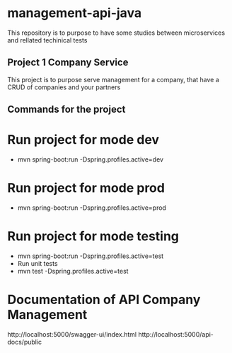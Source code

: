 # management-api-java
This repository is to purpose to have some studies between microservices and rellated techinical tests

## Project 1 Company Service
This project is to purpose serve management for a company, that have a CRUD of companies and your partners

## Commands for the project
# Run project for mode dev
- mvn spring-boot:run -Dspring.profiles.active=dev

# Run project for mode prod
- mvn spring-boot:run -Dspring.profiles.active=prod

# Run project for mode testing
- mvn spring-boot:run -Dspring.profiles.active=test
- Run unit tests
- mvn  test -Dspring.profiles.active=test

# Documentation of API Company Management
http://localhost:5000/swagger-ui/index.html
http://localhost:5000/api-docs/public
